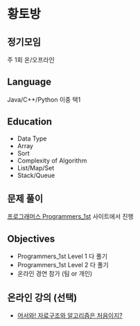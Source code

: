 # 황토방
 
## 정기모임
주 1회 온/오프라인

## Language
Java/C++/Python 이중 택1

## Education
- Data Type
- Array
- Sort
- Complexity of Algorithm
- List/Map/Set
- Stack/Queue

## 문제 풀이
[프로그래머스 Programmers_1st](https://programmers.co.kr/learn/challenges) 사이트에서 진행

## Objectives
- Programmers_1st Level 1 다 풀기
- Programmers_1st Level 2 다 풀기
- 온라인 경연 참가 (팀 or 개인)


## 온라인 강의 (선택)
- [어서와! 자료구조와 알고리즘은 처음이지?](https://programmers.co.kr/learn/courses/57)
